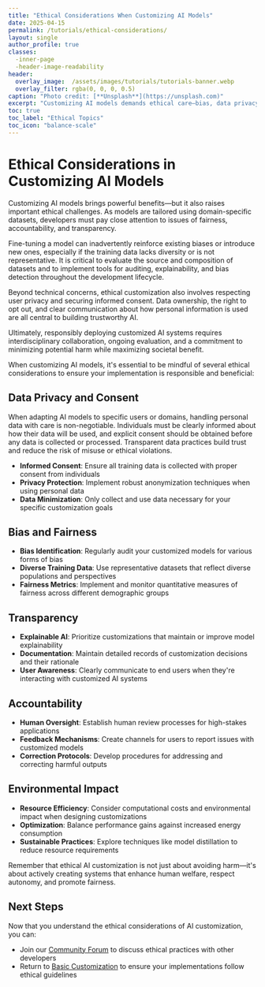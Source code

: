 ```yaml
---
title: "Ethical Considerations When Customizing AI Models"
date: 2025-04-15
permalink: /tutorials/ethical-considerations/
layout: single
author_profile: true  
classes:
  -inner-page
  -header-image-readability
header:
  overlay_image:  /assets/images/tutorials/tutorials-banner.webp
  overlay_filter: rgba(0, 0, 0, 0.5)
caption: "Photo credit: [**Unsplash**](https://unsplash.com)"
excerpt: "Customizing AI models demands ethical care—bias, data privacy, and transparency must be addressed to ensure fair and responsible use." 
toc: true
toc_label: "Ethical Topics"
toc_icon: "balance-scale"
---
```


# Ethical Considerations in Customizing AI Models

Customizing AI models brings powerful benefits—but it also raises important ethical challenges. As models are tailored using domain-specific datasets, developers must pay close attention to issues of fairness, accountability, and transparency.

Fine-tuning a model can inadvertently reinforce existing biases or introduce new ones, especially if the training data lacks diversity or is not representative. It is critical to evaluate the source and composition of datasets and to implement tools for auditing, explainability, and bias detection throughout the development lifecycle.

Beyond technical concerns, ethical customization also involves respecting user privacy and securing informed consent. Data ownership, the right to opt out, and clear communication about how personal information is used are all central to building trustworthy AI.

Ultimately, responsibly deploying customized AI systems requires interdisciplinary collaboration, ongoing evaluation, and a commitment to minimizing potential harm while maximizing societal benefit.

When customizing AI models, it's essential to be mindful of several ethical considerations to ensure your implementation is responsible and beneficial:

## Data Privacy and Consent

When adapting AI models to specific users or domains, handling personal data with care is non-negotiable. Individuals must be clearly informed about how their data will be used, and explicit consent should be obtained before any data is collected or processed. Transparent data practices build trust and reduce the risk of misuse or ethical violations.

- **Informed Consent**: Ensure all training data is collected with proper consent from individuals
- **Privacy Protection**: Implement robust anonymization techniques when using personal data
- **Data Minimization**: Only collect and use data necessary for your specific customization goals

## Bias and Fairness
- **Bias Identification**: Regularly audit your customized models for various forms of bias
- **Diverse Training Data**: Use representative datasets that reflect diverse populations and perspectives
- **Fairness Metrics**: Implement and monitor quantitative measures of fairness across different demographic groups

## Transparency
- **Explainable AI**: Prioritize customizations that maintain or improve model explainability
- **Documentation**: Maintain detailed records of customization decisions and their rationale
- **User Awareness**: Clearly communicate to end users when they're interacting with customized AI systems

## Accountability
- **Human Oversight**: Establish human review processes for high-stakes applications
- **Feedback Mechanisms**: Create channels for users to report issues with customized models
- **Correction Protocols**: Develop procedures for addressing and correcting harmful outputs

## Environmental Impact
- **Resource Efficiency**: Consider computational costs and environmental impact when designing customizations
- **Optimization**: Balance performance gains against increased energy consumption
- **Sustainable Practices**: Explore techniques like model distillation to reduce resource requirements

Remember that ethical AI customization is not just about avoiding harm—it's about actively creating systems that enhance human welfare, respect autonomy, and promote fairness.

## Next Steps

Now that you understand the ethical considerations of AI customization, you can:
- Join our [Community Forum](/tutorials/community-forum/) to discuss ethical practices with other developers
- Return to [Basic Customization](/tutorials/basic-customization/) to ensure your implementations follow ethical guidelines